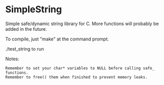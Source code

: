 # SimpleString
Simple safe/dynamic string library for C. More functions will probably be added in the future.

To compile, just "make" at the command prompt.

./test_string to run

Notes:

	Remember to set your char* variables to NULL before calling safe_ functions.
	Remember to free() them when finished to prevent memory leaks.


